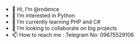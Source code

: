 - 👋 Hi, I’m @rodence
- 👀 I’m interested in Python
- 🌱 I’m currently learning PHP and C#
- 💞️ I’m looking to collaborate on big projects
- 📫 How to reach me : Telegram No: 09675529106

<!---
rodence/rodence is a ✨ special ✨ repository because its `README.md` (this file) appears on your GitHub profile.
You can click the Preview link to take a look at your changes.
--->
